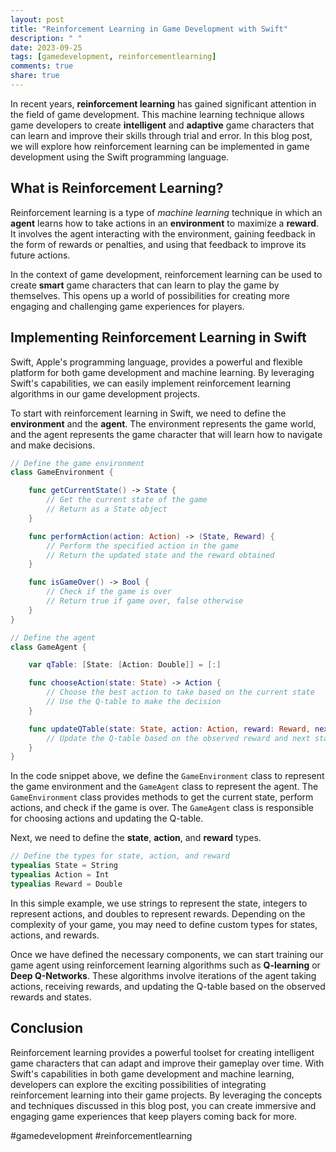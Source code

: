 ```yaml
---
layout: post
title: "Reinforcement Learning in Game Development with Swift"
description: " "
date: 2023-09-25
tags: [gamedevelopment, reinforcementlearning]
comments: true
share: true
---
```


In recent years, **reinforcement learning** has gained significant attention in the field of game development. This machine learning technique allows game developers to create **intelligent** and **adaptive** game characters that can learn and improve their skills through trial and error. In this blog post, we will explore how reinforcement learning can be implemented in game development using the Swift programming language.

## What is Reinforcement Learning?

Reinforcement learning is a type of *machine learning* technique in which an **agent** learns how to take actions in an **environment** to maximize a **reward**. It involves the agent interacting with the environment, gaining feedback in the form of rewards or penalties, and using that feedback to improve its future actions. 

In the context of game development, reinforcement learning can be used to create **smart** game characters that can learn to play the game by themselves. This opens up a world of possibilities for creating more engaging and challenging game experiences for players.

## Implementing Reinforcement Learning in Swift

Swift, Apple's programming language, provides a powerful and flexible platform for both game development and machine learning. By leveraging Swift's capabilities, we can easily implement reinforcement learning algorithms in our game development projects.

To start with reinforcement learning in Swift, we need to define the **environment** and the **agent**. The environment represents the game world, and the agent represents the game character that will learn how to navigate and make decisions.

```swift
// Define the game environment
class GameEnvironment {

    func getCurrentState() -> State {
        // Get the current state of the game
        // Return as a State object
    }

    func performAction(action: Action) -> (State, Reward) {
        // Perform the specified action in the game
        // Return the updated state and the reward obtained
    }

    func isGameOver() -> Bool {
        // Check if the game is over
        // Return true if game over, false otherwise
    }
}

// Define the agent
class GameAgent {

    var qTable: [State: [Action: Double]] = [:]

    func chooseAction(state: State) -> Action {
        // Choose the best action to take based on the current state
        // Use the Q-table to make the decision
    }

    func updateQTable(state: State, action: Action, reward: Reward, nextState: State) {
        // Update the Q-table based on the observed reward and next state
    }
}
```

In the code snippet above, we define the `GameEnvironment` class to represent the game environment and the `GameAgent` class to represent the agent. The `GameEnvironment` class provides methods to get the current state, perform actions, and check if the game is over. The `GameAgent` class is responsible for choosing actions and updating the Q-table.

Next, we need to define the **state**, **action**, and **reward** types.

```swift
// Define the types for state, action, and reward
typealias State = String
typealias Action = Int
typealias Reward = Double
```

In this simple example, we use strings to represent the state, integers to represent actions, and doubles to represent rewards. Depending on the complexity of your game, you may need to define custom types for states, actions, and rewards.

Once we have defined the necessary components, we can start training our game agent using reinforcement learning algorithms such as **Q-learning** or **Deep Q-Networks**. These algorithms involve iterations of the agent taking actions, receiving rewards, and updating the Q-table based on the observed rewards and states.

## Conclusion

Reinforcement learning provides a powerful toolset for creating intelligent game characters that can adapt and improve their gameplay over time. With Swift's capabilities in both game development and machine learning, developers can explore the exciting possibilities of integrating reinforcement learning into their game projects. By leveraging the concepts and techniques discussed in this blog post, you can create immersive and engaging game experiences that keep players coming back for more.

#gamedevelopment #reinforcementlearning